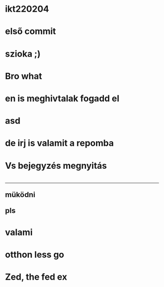 # ikt220204
# első commit
# szioka ;)
# Bro what
# en is meghivtalak fogadd el
# asd
# de irj is valamit a repomba
# Vs bejegyzés megnyitás
# <small> <hr> müködni <p> pls </p> </hr> </small>
# valami
# otthon less go
# Zed, the fed ex